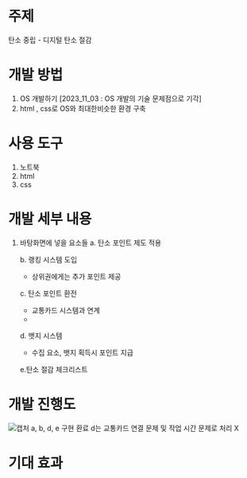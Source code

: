 # 주제
탄소 중립 - 디지털 탄소 절감

# 개발 방법
1. OS 개발하기 [2023_11_03 : OS 개발의 기술 문제점으로 기각]
2. html , css로 OS와 최대한비슷한 환경 구축


# 사용 도구
1. 노트북
2. html
3. css

# 개발 세부 내용
1. 바탕화면에 넣을 요소들
   a. 탄소 포인트 제도 적용
   
   b. 랭킹 시스템 도입
     - 상위권에게는 추가 포인트 제공
   
   c. 탄소 포인트 환전
     - 교통카드 시스템과 연계
     - 
   d. 뱃지 시스템
     - 수집 요소, 뱃지 획득시 포인트 지급
  
   e.탄소 절감 체크리스트

# 개발 진행도
![캡처](https://github.com/js060409/Portfolio/assets/101975257/801f726a-d3df-4b0f-9ca4-4593665bca2d)
a, b, d, e 구현 환료 
d는 교통카드 연결 문제 및 작업 시간 문제로 처리 X


# 기대 효과
